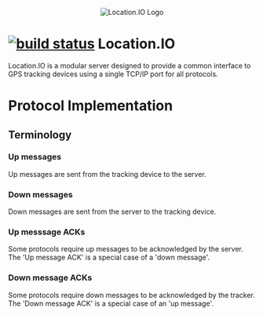 <p align="center">
  <img src="http://location.io/wp-content/themes/responsive-location/images/logo.jpg" alt="Location.IO Logo"/>
</p>

[![build status](https://secure.travis-ci.org/alexbirkett/location.io.png)](http://travis-ci.org/alexbirkett/location.io)
Location.IO
===========

Location.IO is a modular server designed to provide a common interface to GPS tracking devices using a single TCP/IP port for all protocols.



# Protocol Implementation #

## Terminology ##
### Up messages ###
Up messages are sent from the tracking device to the server.

### Down messages ###
Down messages are sent from the server to the tracking device.

### Up messsage ACKs ###
Some protocols require up messages to be acknowledged by the server. The 'Up message ACK' is a special case of a 'down message'.

### Down message ACKs ###
Some protocols require down messages to be acknowledged by the tracker. The 'Down message ACK' is a special case of an 'up message'.


